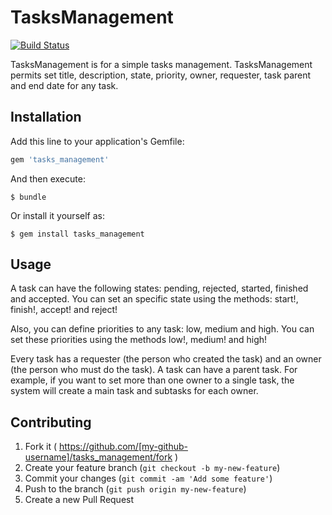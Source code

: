 # TasksManagement

[![Build Status](https://semaphoreci.com/api/v1/projects/d1252247-d110-4cff-81f4-06c832d0b19c/567314/badge.svg)](https://semaphoreci.com/adrian-chang/tasks_management)

TasksManagement is for a simple tasks management. 
TasksManagement permits set title, description, state, priority, owner, requester, task parent and end date for any task.

## Installation

Add this line to your application's Gemfile:

```ruby
gem 'tasks_management'
```

And then execute:

    $ bundle

Or install it yourself as:

    $ gem install tasks_management

## Usage

A task can have the following states: pending, rejected, started, finished and accepted. You can set an specific state using the methods: start!, finish!, accept! and reject!

Also, you can define priorities to any task: low, medium and high. You can set these priorities using the methods low!, medium! and high!

Every task has a requester (the person who created the task) and an owner (the person who must do the task). A task can have a parent task. For example, if you want to set more than one owner to a single task, the system will create a main task and subtasks for each owner.

## Contributing

1. Fork it ( https://github.com/[my-github-username]/tasks_management/fork )
2. Create your feature branch (`git checkout -b my-new-feature`)
3. Commit your changes (`git commit -am 'Add some feature'`)
4. Push to the branch (`git push origin my-new-feature`)
5. Create a new Pull Request
